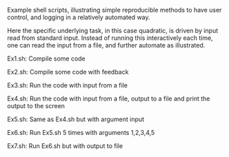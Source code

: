 Example shell scripts, illustrating simple reproducible methods 
to have user control, and logging in a relatively automated way.

Here the specific underlying task, in this case 
quadratic, is driven by input read from standard input. 
Instead of running this interactively each time, one 
can read the input from a file, and further automate as illustrated.

Ex1.sh: Compile some code

Ex2.sh: Compile some code with feedback

Ex3.sh: Run the code with input from a file

Ex4.sh: Run the code with input from a file, output to a file and 
        print the output to the screen 

Ex5.sh: Same as Ex4.sh but with argument input

Ex6.sh: Run Ex5.sh 5 times with arguments 1,2,3,4,5

Ex7.sh: Run Ex6.sh but with output to file
